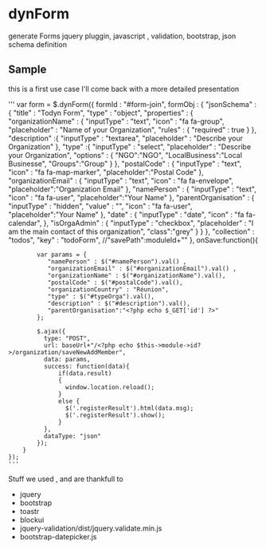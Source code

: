 # dynForm
generate Forms jquery pluggin, javascript , validation, bootstrap, json schema definition

Sample 
------
this is a first use case 
I'll come back with a more detailed  presentation 

'''
var form = $.dynForm({
		formId : "#form-join",
		formObj : {
		    "jsonSchema" : {
		        "title" : "Todyn Form",
		        "type" : "object",
		        "properties" : {
		            "organizationName" : {
		                "inputType" : "text",
		                "icon" : "fa fa-group",
		                "placeholder" : "Name of your Organization",
		                "rules" : {
							"required" : true
						}
		            },
		            "description" :{
		            	"inputType" : "textarea",
		            	"placeholder" : "Describe your Organization"
		            },
		            "type" :{
		            	"inputType" : "select",
		            	"placeholder" : "Describe your Organization",
		            	"options" : {
		            		"NGO":"NGO",
	                    	"LocalBusiness":"Local Businesse",
	                    	"Groups":"Group"
		            	}
		            },
		            "postalCode" : {
		                "inputType" : "text",
		                "icon" : "fa fa-map-marker",
		                "placeholder":"Postal Code"
		            },
		            "organizationEmail" : {
		                "inputType" : "text",
		                "icon" : "fa fa-envelope",
		                "placeholder":"Organization Email"
		            },
		            "namePerson" : {
		                "inputType" : "text",
		                "icon" : "fa fa-user",
		                "placeholder":"Your Name"
		            },
		            "parentOrganisation" : {
		                "inputType" : "hidden",
		                "value" : "<?php echo $_GET['id'] ?>",
		                "icon" : "fa fa-user",
		                "placeholder":"Your Name"
		            },
		            "date" : {
		                "inputType" : "date",
		                "icon" : "fa fa-calendar",
		            },
		            "isOrgaAdmin" : {
		                "inputType" : "checkbox",
		                "placeholder" : "I am the main contact of this organization",
		                "class":"grey"
		            }
		        }
		    },
		    "collection" : "todos",
		    "key" : "todoForm",
		    //"savePath":moduleId+""
		},
		onSave:function(){

			var params = { 
			   "namePerson" : $("#namePerson").val() ,
			   "organizationEmail" : $("#organizationEmail").val() , 
               "organizationName" : $("#organizationName").val(),
               "postalCode" : $("#postalCode").val(),
               "organizationCountry" : "Réunion",
               "type" : $("#typeOrga").val(),
               "description" : $("#description").val(),
               "parentOrganisation":"<?php echo $_GET['id'] ?>"
            };
		      
	    	$.ajax({
	    	  type: "POST",
	    	  url: baseUrl+"/<?php echo $this->module->id?>/organization/saveNewAddMember",
	    	  data: params,
	    	  success: function(data){
	    		  if(data.result)
	    		  {
	        		window.location.reload();
	    		  }
	    		  else {
					$('.registerResult').html(data.msg);
					$('.registerResult').show();
	    		  }
	    	  },
	    	  dataType: "json"
	    	});
		}
	});
	'''

Stuff we used , and are thankfull to
- jquery 
- bootstrap 
- toastr
- blockui
- jquery-validation/dist/jquery.validate.min.js
- bootstrap-datepicker.js
